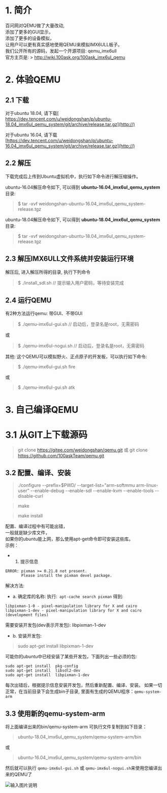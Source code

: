  
# 1. 简介
百问网对QEMU做了大量改动,<br>
添加了更多的GUI显示，<br>
添加了更多的设备模拟，<br>
让用户可以更有真实感地使用QEMU来模拟IMX6ULL板子。<br>
我们公开所有的源码，发起一个开源项目: qemu_imx6ull<br>
官方主页是: > http://wiki.100ask.org/100ask_imx6ul_qemu <br>

# 2. 体验QEMU
 
## 2.1 下载
对于ubuntu 18.04,
请下载[ https://dev.tencent.com/u/weidongshan/p/ubuntu-18.04_imx6ul_qemu_system/git/archive/release.tar.gz](http://)
 
对于ubuntu 16.04,
请下载 [https://dev.tencent.com/u/weidongshan/p/ubuntu-16.04_imx6ul_qemu_system/git/archive/release.tar.gz](http://)
 
## 2.2 解压
 
下载完成后上传到Ubuntu虚拟机中，执行如下命令进行解压缩操作。

ubuntu-16.04解压命令如下, 可以得到 **ubuntu-16.04_imx6ul_qemu_system**  目录: 
> $ tar -xvf weidongshan-ubuntu-16.04_imx6ul_qemu_system-release.tgz 

ubuntu-18.04解压命令如下, 可以得到 **ubuntu-18.04_imx6ul_qemu_system** 目录: 
> $ tar -xvf weidongshan-ubuntu-18.04_imx6ul_qemu_system-release.tgz 

## 2.3 解压IMX6ULL文件系统并安装运行环境
解压后, 进入解压所得的目录, 执行下列命令
> $ ./install_sdl.sh           // 提示输入用户密码，等待安装完成


## 2.4 运行QEMU
有2种方法运行qemu: 带GUI、不带GUI<br>
> $ ./qemu-imx6ul-gui.sh       // 启动后，登录名是root，无需密码

或

> $ ./qemu-imx6ul-nogui.sh    // 启动后，登录名是root，无需密码

其他: 这个QEMU可以模拟野火、正点原子的开发板，可以执行如下命令:
>  $ ./qemu-imx6ul-gui.sh  fire

或

>  $ ./qemu-imx6ul-gui.sh  atk



# 3. 自己编译QEMU
# 3.1 从GIT上下载源码
> git clone https://gitee.com/weidongshan/qemu.git
或
> git clone https://github.com/100askTeam/qemu.git 


## 3.2 配置、编译、安装
> ./configure   --prefix=$PWD/ --target-list="arm-softmmu arm-linux-user"  --enable-debug --enable-sdl  --enable-kvm --enable-tools --disable-curl

> make 

> make install

配置、编译过程中有可能出错，<br>
一般就是缺少库文件，<br>
如果你的ubuntu能上网，那么使用apt-get命令即可安装这些库。<br>
示例：<br>
* 1. 提示信息<br>
```
ERROR: pixman >= 0.21.8 not present.
       Please install the pixman devel package.
```
解决方法:
* a. 确定库的名称:
执行:``` apt-cache search pixman```
得到:
```
libpixman-1-0 - pixel-manipulation library for X and cairo
libpixman-1-dev - pixel-manipulation library for X and cairo (development files)
```
需要安装开发包(dev表示开发包): libpixman-1-dev

* b. 安装开发包:
> sudo apt-get install  libpixman-1-dev

可能你的ubuntu中已经安装了某些开发包，下面列出一些必须的包:
```
sudo apt-get install  pkg-config
sudo apt-get install  libsdl2-dev
sudo apt-get install  libpixman-1-dev
```

每次出错后，根据提示信息安装开发包，然后重新配置、编译、安装。
如果一切正常，在当前目录下会生成bin子目录, 里面有生成的QEMU程序：`qemu-system-arm`

## 3.3 使用新的qemu-system-arm
将上面编译出来的bin/qemu-system-arm 可执行文件复制到如下目录：<br>
> ubuntu-18.04_imx6ul_qemu_system/qemu-system-arm/bin

或

> ubuntu-16.04_imx6ul_qemu_system/qemu-system-arm/bin

然后就可以执行  `qemu-imx6ul-gui.sh` 或 `qemu-imx6ul-nogui.sh`来使用您编译出来的QEMU了

![输入图片说明](https://qemu.oss-cn-shenzhen.aliyuncs.com/qemu_git_show.gif "")
